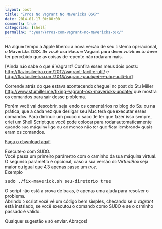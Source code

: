 ```yaml
---
layout: post
title: "Erros No Vagrant No Mavericks OSX?"
date: 2014-01-17 00:00:00
comments: true
categories: [shell]
permalink: ":year/erros-com-vagrant-no-mavericks-osx/"
---
```


<p>Há algum tempo a Apple liberou a nova versão de seu sistema operacional, o Mavericks OSX. Se você usa Macs e Vagrant para desenvolvimento deve ter percebido que as coisas de repente não rodaram mais.</p>

<p>[Ainda não sabe o que é Vagrant? Confira esses meus dois posts: <a href="http://flaviosilveira.com/2012/vagrant-facil-e-util/" title="Vagrant fácil e útil">http://flaviosilveira.com/2012/vagrant-facil-e-util/</a> e <a href="http://flaviosilveira.com/2013/vagrant-puphpet-e-php-built-in/" title="Vagrant, PuPHPet e PHP Built In">http://flaviosilveira.com/2013/vagrant-puphpet-e-php-built-in/</a>]</p>

<!--more-->


<p>Correndo atrás do que estava acontecendo cheguei no post do Stu Miller <a href="http://www.stumiller.me/fixing-vagrant-osx-mavericks-update/" title="Stu Miller : Fixing Vagrant after an Mavericks Update">http://www.stumiller.me/fixing-vagrant-osx-mavericks-update/</a> que mostra os comandos para sair desse problema.</p>

<p>Porém você vai descobrir, seja lendo os comentários no blog do Stu ou na prática, que a cada vez que desligar seu Mac terá que executar esses comandos. Para diminuir um pouco o saco de ter que fazer isso sempre, criei um Shell Script que você pode colocar para rodar automaticamente quando sua máquina liga ou ao menos não ter que ficar lembrando quais eram os comandos.</p>

<p><a href="../../assets/uploads/fix-mavericks.sh" title="Fix Mavericks Shell Script">Faça o download aqui!</a></p>

<p>Execute-o com SUDO.<br/>
Você passa um primeiro parâmetro com o caminho da sua máquina virtual.<br/>
O segundo parâmetro é opcional, caso a sua versão do <em>VirtualBox</em> seja maior ou igual que 4.3 apenas passe um <em>true</em>.<br/>
Exemplo:</p>

<pre class="brush: bash; title: ; notranslate" title="">sudo ./fix-maverick.sh seu-diretorio true
</pre>


<p>O script não está a prova de balas, é apenas uma ajuda para resolver o problema.<br/>
Abrindo o script você vê um código bem simples, checando se o <em>vagrant</em> está instalado, se você executou o comando como SUDO e se o caminho passado é válido.</p>

<p>Qualquer sugestão é só enviar. Abraços!</p>